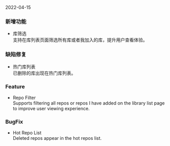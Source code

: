 2022-04-15

### 新增功能

- 库筛选   
支持在库列表页面筛选所有库或者我加入的库，提升用户查看体验。

### 缺陷修复

- 热门库列表   
已删除的库出现在热门库列表。

### Feature

- Repo Filter   
Supports filtering all repos or repos I have added on the library list page to improve user viewing experience.

### BugFix

- Hot Repo List   
Deleted repos appear in the hot repos list.
